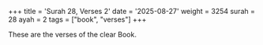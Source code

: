 +++
title = 'Surah 28, Verses 2'
date = '2025-08-27'
weight = 3254
surah = 28
ayah = 2
tags = ["book", "verses"]
+++

These are the verses of the clear Book.